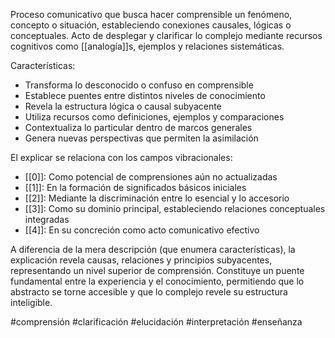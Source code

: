 Proceso comunicativo que busca hacer comprensible un fenómeno, concepto o situación, estableciendo conexiones causales, lógicas o conceptuales. Acto de desplegar y clarificar lo complejo mediante recursos cognitivos como [[analogía]]s, ejemplos y relaciones sistemáticas.

Características:
- Transforma lo desconocido o confuso en comprensible 
- Establece puentes entre distintos niveles de conocimiento
- Revela la estructura lógica o causal subyacente
- Utiliza recursos como definiciones, ejemplos y comparaciones
- Contextualiza lo particular dentro de marcos generales
- Genera nuevas perspectivas que permiten la asimilación

El explicar se relaciona con los campos vibracionales:
- [[0]]: Como potencial de comprensiones aún no actualizadas
- [[1]]: En la formación de significados básicos iniciales
- [[2]]: Mediante la discriminación entre lo esencial y lo accesorio
- [[3]]: Como su dominio principal, estableciendo relaciones conceptuales integradas
- [[4]]: En su concreción como acto comunicativo efectivo

A diferencia de la mera descripción (que enumera características), la explicación revela causas, relaciones y principios subyacentes, representando un nivel superior de comprensión. Constituye un puente fundamental entre la experiencia y el conocimiento, permitiendo que lo abstracto se torne accesible y que lo complejo revele su estructura inteligible.

#comprensión #clarificación #elucidación #interpretación #enseñanza
